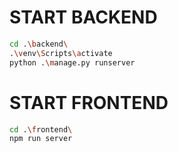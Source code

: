 # START BACKEND

```bash
cd .\backend\
.\venv\Scripts\activate
python .\manage.py runserver
```

# START FRONTEND

```bash
cd .\frontend\
npm run server
```
